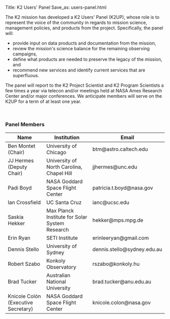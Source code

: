 Title: K2 Users' Panel
Save_as: users-panel.html

The K2 mission has developed a K2 Users' Panel (K2UP), whose role is to represent the voice of the community in regards to mission science, management policies, and products from the project. Specifically, the panel will:

* provide input on data products and documentation from the mission,
* review the mission's science balance for the remaining observing campaigns,
* define what products are needed to preserve the legacy of the
  mission, and
* recommend new services and identify current services that are superfluous.

The panel will report to the K2 Project Scientist and K2 Program Scientists a few times a year via telecon and/or meetings held at NASA Ames Research Center and/or major conferences. We anticipate members will serve on the K2UP for a term of at least one year.

</br>

<div class="panel panel-primary">
  <div class="panel-heading">
    <h3 class="panel-title">Panel Members</h3>
  </div>
  <div class="panel-body">

<table class="table table-striped table-hover">

  <thead>
    <tr>
    <th>Name </th>
	<th>Institution</th>
	<th>Email</th>
    </tr>
  </thead>
  
  <tdata>

<tr>
<td>
Ben Montet (Chair)
</td>
<td>
University of Chicago
</td>
<td>
btm@astro.caltech.edu
</td>
 </tr>

<tr>
<td>
JJ Hermes (Deputy Chair)
</td>
<td>
University of North Carolina, Chapel Hill
</td>
<td>
jjhermes@unc.edu
</td>
  </tr>

  <tr>
 <td>
Padi Boyd
</td>
  <td>
NASA Goddard Space Flight Center
</td>
<td>
patricia.t.boyd@nasa.gov
</td>
</tr>

<tr>
<td>
Ian Crossfield
</td>
<td>
UC Santa Cruz
</td>
<td>
ianc@ucsc.edu
</td>
  </tr>

<tr>
<td>
Saskia Hekker
</td>
<td>
Max Planck Institute for Solar System Research
</td>
<td>
hekker@mps.mpg.de
</td>
  </tr>

<tr>
<td>
Erin Ryan
</td>
<td>
SETI Institute
</td>
<td>
erinleeryan@gmail.com
</td>
 </tr>

<tr>
<td>
Dennis Stello
</td>
<td>
University of Sydney
</td>
<td>
dennis.stello@sydney.edu.au
</td>
 </tr>

<tr>
<td>
Robert Szabo
</td>
<td>
Konkoly Observatory
</td>
<td>
rszabo@konkoly.hu
</td>
 </tr>

<tr>
<td>
Brad Tucker
</td>
<td>
Australian National University
</td>
<td>
brad.tucker@anu.edu.au
</td>
 </tr>

<tr>
<td>
Knicole Colón (Executive Secretary)
</td>
<td>
NASA Goddard Space Flight Center
</td>
<td>
knicole.colon@nasa.gov
</td>
 </tr>

</tdata>
</table>

  </div>
  </div>
